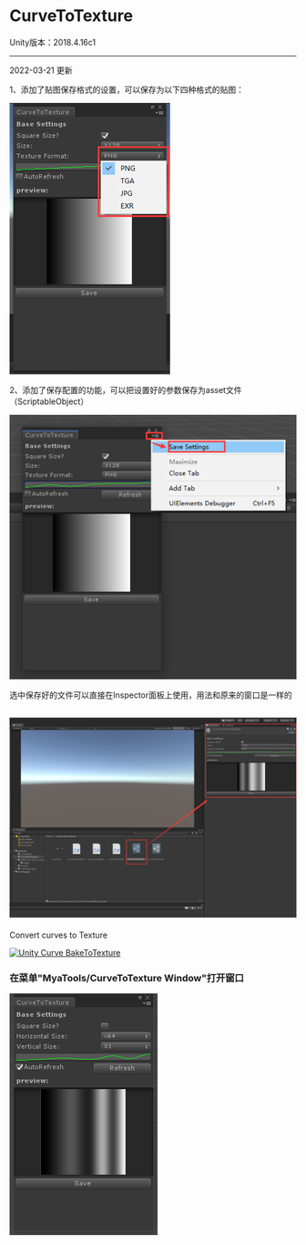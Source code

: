 # CurveToTexture

Unity版本：2018.4.16c1

--- 

2022-03-21 更新

1、添加了贴图保存格式的设置，可以保存为以下四种格式的贴图：

![](Docs\Images\textureFormatSet.png)

2、添加了保存配置的功能，可以把设置好的参数保存为asset文件（ScriptableObject）

![](Docs\Images\saveSettings.png)

选中保存好的文件可以直接在Inspector面板上使用，用法和原来的窗口是一样的

![](Docs\Images\asset.png)
---

Convert curves to Texture

[![Unity Curve BakeToTexture](https://res.cloudinary.com/marcomontalbano/image/upload/v1646748045/video_to_markdown/images/youtube--L2Zg-eLo0rg-c05b58ac6eb4c4700831b2b3070cd403.jpg)](https://www.youtube.com/watch?v=L2Zg-eLo0rg "Unity Curve BakeToTexture")


### **在菜单"MyaTools/CurveToTexture Window"打开窗口**

![](Docs/Images/CurveToTextureWindow.png)

